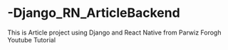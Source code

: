 # -Django_RN_ArticleBackend
This is Article project using Django and React Native from Parwiz Forogh Youtube Tutorial
